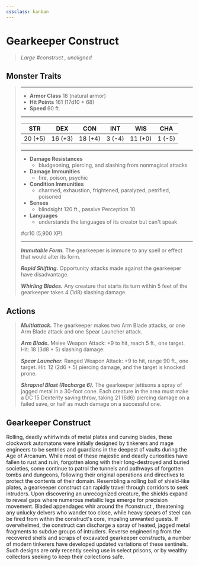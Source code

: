 ```yaml
---
cssclass: kanban
---
```


# Gearkeeper Construct
>*Large #construct , unaligned*
## Monster Traits
>___
>- **Armor Class** 18 (natural armor)
>- **Hit Points** 161 (17d10 + 68)
>- **Speed** 60 ft.
>___
>|STR|DEX|CON|INT|WIS|CHA|
>|:---:|:---:|:---:|:---:|:---:|:---:|
>|20 (+5)|16 (+3)|18 (+4)|3 (-4)|11 (+0)|1 (-5)|
>___
>- **Damage Resistances**
>	 - bludgeoning, piercing, and slashing from nonmagical attacks
>- **Damage Immunities**
>	 - fire, poison, psychic
>- **Condition Immunities**
>	 - charmed, exhaustion, frightened, paralyzed, petrified, poisoned
>- **Senses**
>	 - blindsight 120 ft., passive Perception 10
>- **Languages**
>	 - understands the languages of its creator but can't speak
>
> #cr10 (5,900 XP)
>___
>***Immutable Form.*** The gearkeeper is immune to any spell or effect that would alter its form.  
>
>***Rapid Shifting.*** Opportunity attacks made against the gearkeeper have disadvantage.  
>
>***Whirling Blades.*** Any creature that starts its turn within 5 feet of the gearkeeper takes 4 (1d8) slashing damage.  
>
## Actions
>***Multiattack.*** The gearkeeper makes two Arm Blade attacks, or one Arm Blade attack and one Spear Launcher attack.  
>
>***Arm Blade.*** Melee Weapon Attack: +9 to hit, reach 5 ft., one target. Hit: 18 (3d8 + 5) slashing damage.  
>
>***Spear Launcher.*** Ranged Weapon Attack: +9 to hit, range 90 ft., one target. Hit: 12 (2d6 + 5) piercing damage, and the target is knocked prone.  
>
>***Shrapnel Blast (Recharge 6).*** The gearkeeper jettisons a spray of jagged metal in a 30-foot cone. Each creature in the area must make a DC 15 Dexterity saving throw, taking 21 (6d6) piercing damage on a failed save, or half as much damage on a successful one.
## Gearkeeper Construct
Rolling, deadly whirlwinds of metal plates and curving blades, these clockwork automatons were initially designed by tinkerers and mage engineers to be sentries and guardians in the deepest of vaults during the Age of Arcanum. While most of these majestic and deadly curiosities have fallen to rust and ruin, forgotten along with their long-destroyed and buried societies, some continue to patrol the tunnels and pathways of forgotten tombs and dungeons, following their original operations and directives to protect the contents of their domain.
Resembling a rolling ball of shield-like plates, a gearkeeper construct can rapidly travel through corridors to seek intruders. Upon discovering an unrecognized creature, the shields expand to reveal gaps where numerous metallic legs emerge for precision movement. Bladed appendages whir around the #construct , threatening any unlucky delvers who wander too close, while heavy spears of steel can be fired from within the construct's core, impaling unwanted guests. If overwhelmed, the construct can discharge a spray of heated, jagged metal fragments to subdue groups of intruders.
Reverse engineering from the recovered shells and scraps of excavated gearkeeper constructs, a number of modern tinkerers have developed updated variations of these sentinels. Such designs are only recently seeing use in select prisons, or by wealthy collectors seeking to keep their collections safe.